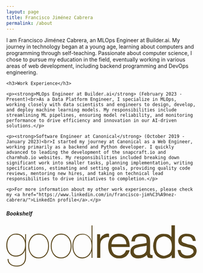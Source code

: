 ```yaml
---
layout: page
title: Francisco Jiménez Cabrera
permalink: /about
---
```


<div class="row justify-content-between">
  <div class="col-md-8 pr-5">
    <p>I am Francisco Jiménez Cabrera, an MLOps Engineer at Builder.ai. My journey in technology began at a young age, learning about computers and programming through self-teaching. Passionate about computer science, I chose to pursue my education in the field, eventually working in various areas of web development, including backend programming and DevOps engineering.</p>
    
    <h3>Work Experience</h3>

    <p><strong>MLOps Engineer at Builder.ai</strong> (February 2023 - Present)<br>As a Data Platform Engineer, I specialize in MLOps, working closely with data scientists and engineers to design, develop, and deploy machine learning models. My responsibilities include streamlining ML pipelines, ensuring model reliability, and monitoring performance to drive efficiency and innovation in our AI-driven solutions.</p>

    <p><strong>Software Engineer at Canonical</strong> (October 2019 - January 2023)<br>I started my journey at Canonical as a Web Engineer, working primarily as a backend and Python developer. I quickly advanced to leading the development of the snapcraft.io and charmhub.io websites. My responsibilities included breaking down significant work into smaller tasks, planning implementation, writing specifications, estimating and setting goals, providing quality code reviews, mentoring new hires, and taking on technical lead responsibilities to drive initiatives to completion.</p>

    <p>For more information about my other work experiences, please check my <a href="https://www.linkedin.com/in/francisco-jim%C3%A9nez-cabrera/">LinkedIn profile</a>.</p>
  </div>

  <div class="col-md-4">
    <div class="sticky-top sticky-top-80">
      <h5 class="mt-0">Bookshelf</h5>
      <div id="gr_custom_widget_1643813099"></div>
      <div id="gr_custom_widget_1643812651"></div>
      <p><a href="https://www.goodreads.com/user/show/youruserid" target="_blank" rel="noopener noreferrer">
<svg xmlns="http://www.w3.org/2000/svg" version="1.1" viewBox="0 0 303.5 65.5"><g style="line-height:0%;-inkscape-font-specification:Cordia New" font-size="72.1" font-style="normal" font-variant="normal" font-weight="400" font-stretch="normal" letter-spacing="-2.7" word-spacing="0" fill="#59461b" fill-opacity="1" stroke="none" font-family="Cordia New"><path d="M32.4 50.2c0 4.9-1.3 8.6-4 11.1-2.7 2.6-6.5 3.8-11.4 3.8-4 0-7.3-.9-9.8-2.8a11 11 0 0 1-4.4-9h1.5a9.8 9.8 0 0 0 3.9 8c2.2 1.6 5.1 2.4 8.7 2.4 9.4 0 14-4.5 14-13.5V38.8c-.8 3.2-2.6 5.8-5.4 7.7a16 16 0 0 1-9.2 2.9c-5 0-8.9-1.8-11.7-5.4A19.8 19.8 0 0 1 .8 31.4c0-5.2 1.4-9.4 4-12.8 3-3.6 7-5.5 12-5.5a14.3 14.3 0 0 1 14 10.8h.2V14h1.4zm-1.5-18.8a19 19 0 0 0-3.6-11.6 12.6 12.6 0 0 0-10.5-5.2 13 13 0 0 0-11 5c-2.3 3.2-3.5 7-3.5 11.8 0 4.7 1.1 8.5 3.4 11.5 2.5 3.3 6 5 10.5 5s8.2-1.6 11-4.9c2.4-3 3.7-7 3.7-11.6zM69.3 32.7c0 5.3-1.4 9.8-4.2 13.5-3 4-7.2 6-12.5 6a15 15 0 0 1-12.4-6A21.7 21.7 0 0 1 36 32.7c0-5.4 1.4-9.9 4.2-13.6 3.2-4 7.3-6 12.5-6s9.3 2 12.4 6c2.8 3.7 4.2 8.2 4.2 13.6zm-1.4 0c0-5-1.3-9.1-3.8-12.5a13.6 13.6 0 0 0-11.4-5.6c-4.8 0-8.5 1.8-11.4 5.6a19.8 19.8 0 0 0-3.9 12.5c0 5 1.3 9.1 3.8 12.5 2.9 3.7 6.7 5.6 11.5 5.6s8.6-1.9 11.4-5.6c2.5-3.4 3.8-7.6 3.8-12.5zM105.5 32.7c0 5.3-1.4 9.8-4.3 13.5-3 4-7.2 6-12.4 6a15 15 0 0 1-12.5-6 21.7 21.7 0 0 1-4.2-13.5c0-5.4 1.4-9.9 4.3-13.6 3-4 7.2-6 12.4-6s9.4 2 12.4 6c2.9 3.7 4.3 8.2 4.3 13.6zm-1.5 0c0-5-1.2-9.1-3.8-12.5a13.6 13.6 0 0 0-11.4-5.6c-4.7 0-8.5 1.8-11.3 5.6a19.8 19.8 0 0 0-4 12.5c0 5 1.3 9.1 3.9 12.5 2.8 3.7 6.6 5.6 11.4 5.6 4.8 0 8.6-1.9 11.4-5.6 2.6-3.4 3.8-7.6 3.8-12.5zM139 51.4h-1.4V40.9h-.2a15.3 15.3 0 0 1-14.8 11.4c-5.1 0-9-2-12-6.2-2.5-3.6-3.8-8-3.8-13.4 0-5.2 1.3-9.7 3.9-13.4 2.9-4.1 6.8-5.8 11.9-5.8a14.6 14.6 0 0 1 14.8 11.3h.2V.1h1.4zm-1.4-18.7c0-5.2-1.2-9.4-3.6-12.6a13.2 13.2 0 0 0-11.4-5.5c-4.7 0-8.3 1.9-10.9 5.7a21.4 21.4 0 0 0-3.4 12.4c0 5 1 9.1 3.3 12.4 2.6 3.8 6.3 5.7 11 5.7s8.4-1.9 11.2-5.7c2.5-3.3 3.8-7.5 3.8-12.4z" style="-inkscape-font-specification:Aliquam Ultra-Light" font-weight="200" letter-spacing="-1.3" word-spacing="-.9" font-family="Aliquam" transform="matrix(.99371 0 0 1.00633 -.8 0)"/><path d="M146.5 51.4V14h4.8v7.5c1.5-2.6 2.4-4.1 3.6-5 1.2-.8 2.8-2.1 4.2-2.6 1.8-.7 4.4-1.5 6.5-.4v5.3c-1.5-1-5 .1-6.8 1-1.3.5-2.9 1.3-3.8 2.3-1 1.3-2 1.8-2.4 3.3-.7 2.3-1 3.8-1 6.4v19.6zM169.6 29.9h24c-.4-3.6-1.3-6.3-2.8-8.1a11.1 11.1 0 0 0-9-4.2c-3.3 0-6.1 1.1-8.4 3.3a13.2 13.2 0 0 0-3.8 9zm23.2 9.6 6-.1c-1 3.8-3.3 7.6-6 9.7a17.2 17.2 0 0 1-10.7 3.1 17 17 0 0 1-13-5c-3.2-3.4-4.8-8.1-4.8-14.2 0-6.3 1.6-11.1 4.8-14.6 3.2-3.5 7.4-5.2 12.6-5.2 5 0 9 1.7 12.2 5 3.2 3.5 4.8 8.3 4.8 14.4v1.7h-29.3a17 17 0 0 0 3.7 10.3c2 2.2 5.9 3.3 9 3.3 2.3 0 5.2-1.4 6.8-2.6 1.7-1.2 3-3.2 4-5.8zM226.4 46.8a19.6 19.6 0 0 1-13.8 5.5c-4 0-7.2-1-9.4-3a10 10 0 0 1-3.3-7.8 10.2 10.2 0 0 1 4.5-8.6c1.4-1 2.9-1.6 4.6-2.1l5.6-1c5.1-.6 8.9-1.3 11.3-2.1V26c0-2.6-.6-5.4-1.8-6.5-1.6-1.4-4-2.2-7.2-2.2-3 0-5.2.6-6.6 1.6-1.4 1-3.1 3-3.1 6.6h-5.8c.6-2.6 1-5.6 2.4-7.2 1.2-1.7 3.1-3 5.6-3.8a25 25 0 0 1 8.4-1.3c3.2 0 5.3.4 7.3 1.1a9 9 0 0 1 6 7.1c.2 1.1.4 3 .4 5.9v8.4c0 6-.3 7.7 0 9.3.3 1.5 1.9 2.2 4 1.8v4.9s-5 .3-6.6-.4c-1.4-.5-2.3-2.8-2.5-4.5zM226 32c-2.3 1-5 .9-9.7 1.8-3 .6-4.2.9-5.3 1.3-1 .5-3.2.7-4.6 2.5-1.2 1.4-1 2.9-1 4.4 0 1.7 1.4 3.1 2.6 4.3 1.3 1 3.8 1 6.3 1a13 13 0 0 0 6.5-1.6c1.9-1.1 3.3-2.6 4.2-4.4.6-1.4 1-3.6 1-6.3zM266.2 51.7v-4.8c-2.3 3.8-9 5.6-13.6 5.6-3 0-5.7-.8-8.2-2.5-2.5-1.6-4.5-3.9-5.8-6.8a26.6 26.6 0 0 1-.2-20.3 14.7 14.7 0 0 1 13.9-9.4c2.3 0 7.5.4 9.2 1.4 1.8 1 3.2 2.2 4.3 3.7V0h5.5v51.6zm-25-18.7c0 4.8 1 8.4 3 10.7a15 15 0 0 0 9.4 4.6c2.7 0 7.9-2.1 9.8-4.4 2-2.3 3-5.7 3-10.4 0-5-1-8.8-3-11.2-2-2.4-6.6-4.8-9.5-4.8-2.8 0-8 2.3-9.8 4.6-2 2.3-2.9 6-2.9 11zM275.7 39h4.7c.4 2.5 1.8 5.2 3.4 6.5a12 12 0 0 0 7.3 2.2c3 0 5.5-.5 6.9-1.7 1.4-1.2 3.2-2 3.2-4.5 0-1.5-.8-3.3-2-4a29 29 0 0 0-7.2-2.7c-4.6-1.2-7.4-1.5-9.2-2.4-1.8-.8-3.8-1.8-4.7-3.3a9.4 9.4 0 0 1-1.4-5 10.3 10.3 0 0 1 4.3-8.2 10 10 0 0 1 3.5-1.9c1.7-.5 3.5-.7 5.5-.7 3 0 5.5.4 7.7 1.2 2.2.9 3.9 2 5 3.5 1 1.4 1.7 4.3 2.1 6.7h-4.7c-.2-2-2.1-4.8-3.4-5.9-1.4-1-4.8-1.4-7.2-1.4-3 0-4.3 1.3-5.6 2.2-1.2 1-1.8 2.1-1.8 3.4 0 .8 0 1.8.4 2.4.6.7 1.8 1.8 2.9 2.2l5.8 2c4.5 1.1 7.6 1.4 9.3 2.2 1.8.7 3.2 1.8 4.2 3.3a10.6 10.6 0 0 1-.3 11.4 12 12 0 0 1-5.4 4.3c-2.3 1-5 1.5-7.9 1.5-4.8 0-8.5-1-11-3-2.6-2-3.7-6.3-4.4-10.3z" letter-spacing="-3.1" transform="matrix(.99371 0 0 1.00633 -.8 0)"/></g></svg></a></p>
    </div>
  </div>
</div>
